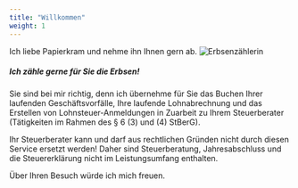 ```yaml
---
title: "Willkommen"
weight: 1
---
```


Ich liebe Papierkram und nehme ihn Ihnen gern ab.
![Erbsenzählerin](/images/Erbsen-3-300.png)
##### Ich zähle gerne für Sie die Erbsen!

Sie sind bei mir richtig, denn ich übernehme für Sie das Buchen 
Ihrer laufenden Geschäftsvorfälle, Ihre laufende Lohnabrechnung und 
das Erstellen von Lohnsteuer-Anmeldungen in Zuarbeit zu Ihrem 
Steuerberater (Tätigkeiten im Rahmen des § 6 (3) und (4) StBerG).

Ihr Steuerberater kann und darf aus rechtlichen Gründen nicht durch 
diesen Service ersetzt werden! Daher sind Steuerberatung, Jahresabschluss und die Steuererklärung nicht im 
Leistungsumfang enthalten.

Über Ihren Besuch würde ich mich freuen.
 